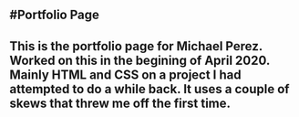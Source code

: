 ## #Portfolio Page

## This is the portfolio page for Michael Perez. Worked on this in the begining of April 2020. Mainly HTML and CSS on a project I had attempted to do a while back. It uses a couple of skews that threw me off the first time.
